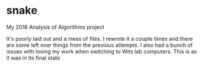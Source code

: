 # snake
My 2018 Analysis of Algorithms project

It's poorly laid out and a mess of files. I rewrote it a couple times and there are some left over things from the previous attempts.
I also had a bunch of issues with losing my work when switching to Wits lab computers. This is as it was in its final state

